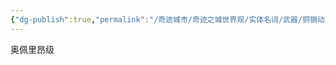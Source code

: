 ```yaml
---
{"dg-publish":true,"permalink":"/奇迹城市/奇迹之城世界观/实体名词/武器/铜钢动力装甲/铜钢动力装甲型号/覆盖者级/","dgPassFrontmatter":true}
---
```


奥佩里昂级